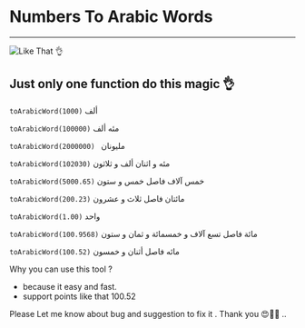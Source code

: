 # Numbers To Arabic Words

---

![Like That 👌](https://lh3.googleusercontent.com/pw/ACtC-3csUySSi5X3aOZ3cjYuwuDX1oUrxYUEJij3Bh-1AmMm2jlZBsu5tGoDjlvsTyubMJZHTZAKjK8iNBQm-UQacJef8GEcCDRtfLF0C5DRty8iLfhVKY7oAzCAoNZ4jqpcf88nG6KmNhkj-hrEqMLiiw2K=w1670-h693-no?authuser=0)

## Just only one function do this magic 👌

`toArabicWord(1000)`
ألف

`toArabicWord(100000)`
مئه ألف

`toArabicWord(2000000) `
مليونان

`toArabicWord(102030)`
مئه و اثنان ألف و ثلاثون

`toArabicWord(5000.65)`
خمس آلاف فاصل خمس و ستون

`toArabicWord(200.23)`
مائتان فاصل ثلاث و عشرون

`toArabicWord(1.00)`
واحد

`toArabicWord(100.9568)`
مائة فاصل تسع آلاف و خمسمائة و ثمان و ستون

`toArabicWord(100.52)`
مائه فاصل أثنان و خمسون

Why you can use this tool ?

- because it easy and fast.
- support points like that 100.52

Please Let me know about bug and suggestion to fix it .
Thank you 😍🚀💖 ..
